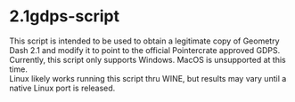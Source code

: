 # 2.1gdps-script

This script is intended to be used to obtain a legitimate copy of Geometry Dash 2.1 and modify it to point to the official Pointercrate approved GDPS. <br>
Currently, this script only supports Windows. MacOS is unsupported at this time. <br>
Linux likely works running this script thru WINE, but results may vary until a native Linux port is released. <br>
